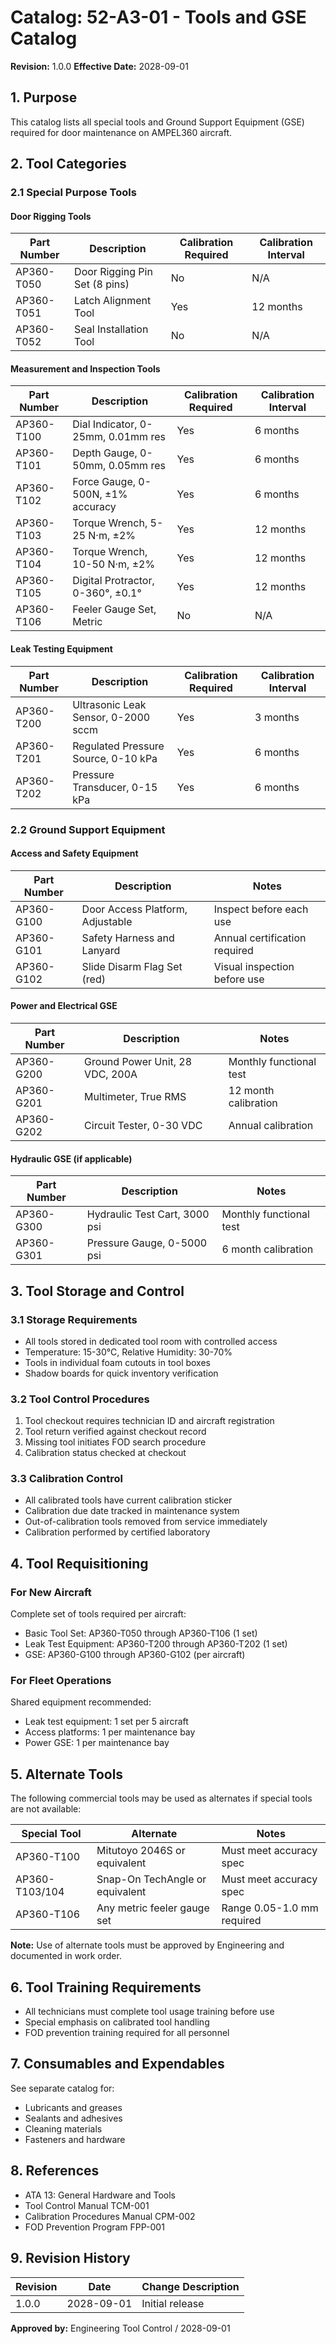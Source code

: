 # Catalog: 52-A3-01 - Tools and GSE Catalog
**Revision:** 1.0.0
**Effective Date:** 2028-09-01

## 1. Purpose
This catalog lists all special tools and Ground Support Equipment (GSE) required for door maintenance on AMPEL360 aircraft.

## 2. Tool Categories

### 2.1 Special Purpose Tools

#### Door Rigging Tools
| Part Number | Description | Calibration Required | Calibration Interval |
|-------------|-------------|---------------------|---------------------|
| AP360-T050 | Door Rigging Pin Set (8 pins) | No | N/A |
| AP360-T051 | Latch Alignment Tool | Yes | 12 months |
| AP360-T052 | Seal Installation Tool | No | N/A |

#### Measurement and Inspection Tools
| Part Number | Description | Calibration Required | Calibration Interval |
|-------------|-------------|---------------------|---------------------|
| AP360-T100 | Dial Indicator, 0-25mm, 0.01mm res | Yes | 6 months |
| AP360-T101 | Depth Gauge, 0-50mm, 0.05mm res | Yes | 6 months |
| AP360-T102 | Force Gauge, 0-500N, ±1% accuracy | Yes | 6 months |
| AP360-T103 | Torque Wrench, 5-25 N·m, ±2% | Yes | 12 months |
| AP360-T104 | Torque Wrench, 10-50 N·m, ±2% | Yes | 12 months |
| AP360-T105 | Digital Protractor, 0-360°, ±0.1° | Yes | 12 months |
| AP360-T106 | Feeler Gauge Set, Metric | No | N/A |

#### Leak Testing Equipment
| Part Number | Description | Calibration Required | Calibration Interval |
|-------------|-------------|---------------------|---------------------|
| AP360-T200 | Ultrasonic Leak Sensor, 0-2000 sccm | Yes | 3 months |
| AP360-T201 | Regulated Pressure Source, 0-10 kPa | Yes | 6 months |
| AP360-T202 | Pressure Transducer, 0-15 kPa | Yes | 6 months |

### 2.2 Ground Support Equipment

#### Access and Safety Equipment
| Part Number | Description | Notes |
|-------------|-------------|-------|
| AP360-G100 | Door Access Platform, Adjustable | Inspect before each use |
| AP360-G101 | Safety Harness and Lanyard | Annual certification required |
| AP360-G102 | Slide Disarm Flag Set (red) | Visual inspection before use |

#### Power and Electrical GSE
| Part Number | Description | Notes |
|-------------|-------------|-------|
| AP360-G200 | Ground Power Unit, 28 VDC, 200A | Monthly functional test |
| AP360-G201 | Multimeter, True RMS | 12 month calibration |
| AP360-G202 | Circuit Tester, 0-30 VDC | Annual calibration |

#### Hydraulic GSE (if applicable)
| Part Number | Description | Notes |
|-------------|-------------|-------|
| AP360-G300 | Hydraulic Test Cart, 3000 psi | Monthly functional test |
| AP360-G301 | Pressure Gauge, 0-5000 psi | 6 month calibration |

## 3. Tool Storage and Control

### 3.1 Storage Requirements
- All tools stored in dedicated tool room with controlled access
- Temperature: 15-30°C, Relative Humidity: 30-70%
- Tools in individual foam cutouts in tool boxes
- Shadow boards for quick inventory verification

### 3.2 Tool Control Procedures
1. Tool checkout requires technician ID and aircraft registration
2. Tool return verified against checkout record
3. Missing tool initiates FOD search procedure
4. Calibration status checked at checkout

### 3.3 Calibration Control
- All calibrated tools have current calibration sticker
- Calibration due date tracked in maintenance system
- Out-of-calibration tools removed from service immediately
- Calibration performed by certified laboratory

## 4. Tool Requisitioning

### For New Aircraft
Complete set of tools required per aircraft:
- Basic Tool Set: AP360-T050 through AP360-T106 (1 set)
- Leak Test Equipment: AP360-T200 through AP360-T202 (1 set)
- GSE: AP360-G100 through AP360-G102 (per aircraft)

### For Fleet Operations
Shared equipment recommended:
- Leak test equipment: 1 set per 5 aircraft
- Access platforms: 1 per maintenance bay
- Power GSE: 1 per maintenance bay

## 5. Alternate Tools
The following commercial tools may be used as alternates if special tools are not available:

| Special Tool | Alternate | Notes |
|--------------|-----------|-------|
| AP360-T100 | Mitutoyo 2046S or equivalent | Must meet accuracy spec |
| AP360-T103/104 | Snap-On TechAngle or equivalent | Must meet accuracy spec |
| AP360-T106 | Any metric feeler gauge set | Range 0.05-1.0 mm required |

**Note:** Use of alternate tools must be approved by Engineering and documented in work order.

## 6. Tool Training Requirements
- All technicians must complete tool usage training before use
- Special emphasis on calibrated tool handling
- FOD prevention training required for all personnel

## 7. Consumables and Expendables
See separate catalog for:
- Lubricants and greases
- Sealants and adhesives
- Cleaning materials
- Fasteners and hardware

## 8. References
- ATA 13: General Hardware and Tools
- Tool Control Manual TCM-001
- Calibration Procedures Manual CPM-002
- FOD Prevention Program FPP-001

## 9. Revision History
| Revision | Date | Change Description |
|----------|------|-------------------|
| 1.0.0 | 2028-09-01 | Initial release |

**Approved by:** Engineering Tool Control / 2028-09-01
